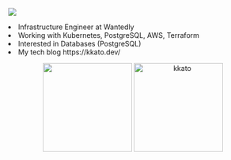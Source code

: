 ![](https://komarev.com/ghpvc/?username=kkato)

<p>
  <li> Infrastructure Engineer at Wantedly </li> 
  <li> Working with Kubernetes, PostgreSQL, AWS, Terraform </li>  
  <li> Interested in Databases (PostgreSQL) </li> 
  <li> My tech blog https://kkato.dev/  </li>  
</p>

<p align="center">
  <img height="180px" src="https://github-readme-stats.vercel.app/api?username=kkato&layout=compact&rank_icon=github" />
  <img height="180px" src="https://github-readme-stats.vercel.app/api/top-langs/?username=kkato&rank_icon=github&layout=compact&show_icons=true" alt="kkato" />
</p>
